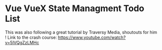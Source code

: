 # Vue VueX State Managment Todo List

This was also following a great tutorial by Traversy Media, shoutouts for him !
Link to the crash course: https://www.youtube.com/watch?v=5lVQgZzLMHc
